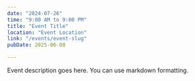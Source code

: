 ```yaml
---
date: "2024-07-26"
time: "9:00 AM to 9:00 PM"
title: "Event Title"
location: "Event Location"
link: "/events/event-slug"
pubDate: 2025-06-08

---
```


Event description goes here. You can use markdown formatting. 